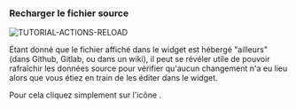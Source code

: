 ### Recharger le fichier source

<div>
  <img
    alt="TUTORIAL-ACTIONS-RELOAD"
    src="https://raw.githubusercontent.com/multi-coop/gitribute-documentation-content/main/images/tutorial/commented/tutorial-04.png"
    />
</div>

Étant donné que le fichier affiché dans le widget est hébergé "ailleurs" (dans Github, Gitlab, ou dans un wiki), il peut se révéler utile de pouvoir rafraîchir les données source pour vérifier qu'aucun changement n'a eu lieu alors que vous étiez en train de les éditer dans le widget.

Pour cela cliquez simplement sur l'icône <span class="icon"><i class="mdi mdi-reload"></i></span>.
